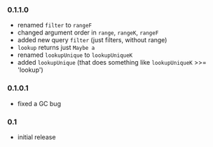 ### 0.1.1.0

* renamed `filter` to `rangeF`
* changed argument order in `range`, `rangeK`, `rangeF`
* added new query `filter` (just filters, without range)
* `lookup` returns just `Maybe a`
* renamed `lookupUnique` to `lookupUniqueK`
* added `lookupUnique` (that does something like `lookupUniqueK` >>= 'lookup')

### 0.1.0.1

* fixed a GC bug

### 0.1

* initial release
